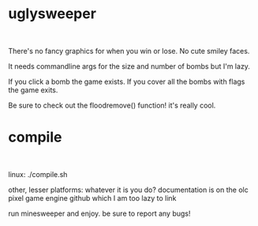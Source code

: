 <h1>uglysweeper</h1> <br>

There's no fancy graphics for when you win or lose. No cute smiley faces.

It needs commandline args for the size and number of bombs but I'm lazy.

If you click a bomb the game exists. If you cover all the bombs with flags the game exits.

Be sure to check out the floodremove() function! it's really cool.

<h1> compile </h2> <br>

linux: ./compile.sh

other, lesser platforms: whatever it is you do? documentation is on the olc pixel game engine github which I am too lazy to link

run minesweeper and enjoy. be sure to report any bugs!
